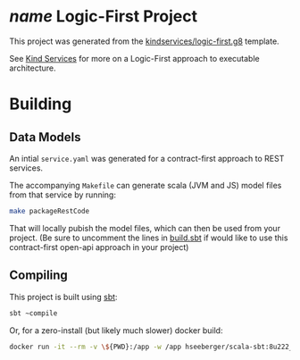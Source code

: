 # $name$ Logic-First Project

This project was generated from the [kindservices/logic-first.g8](https://github.com/kindservices/logic-first.g8) template.

See [Kind Services](https://www.kindservices.co.uk/) for more on a Logic-First approach to executable architecture.

# Building

## Data Models

An intial `service.yaml` was generated for a contract-first approach to REST services.

The accompanying `Makefile` can generate scala (JVM and JS) model files from that service by running:

```sh
make packageRestCode
```

That will locally pubish the model files, which can then be used from your project.
(Be sure to uncomment the lines in [build.sbt](build.sbt) if would like to use this contract-first open-api approach in your project)

## Compiling

This project is built using [sbt](https://www.scala-sbt.org/):

```sh
sbt ~compile
```

Or, for a zero-install (but likely much slower) docker build:

```sh
docker run -it --rm -v \${PWD}:/app -w /app hseeberger/scala-sbt:8u222_1.3.5_2.13.1 sbt compile
```